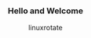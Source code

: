 <div align="center">
    <h3>Hello and Welcome</h3>
    <a src="https://media.tenor.com/S61VCO73mOAAAAAj/linux-tux.gif" width="50" height="50">linuxrotate</a>
<!--
**grigri307/grigri307** is a ✨ _special_ ✨ repository because its `README.md` (this file) appears on your GitHub profile.

Here are some ideas to get you started:

- 🔭 I’m currently working on ...
- 🌱 I’m currently learning ...
- 👯 I’m looking to collaborate on ...
- 🤔 I’m looking for help with ...
- 💬 Ask me about ...
- 📫 How to reach me: ...
- 😄 Pronouns: ...
- ⚡ Fun fact: ...
--!>
